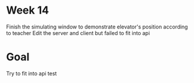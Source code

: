 # Week 14
Finish the simulating window to demonstrate elevator's position according to teacher
Edit the server and client but failed to fit into api
# Goal
Try to fit into api test